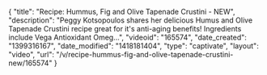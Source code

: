 {
    "title": "Recipe: Hummus, Fig and Olive Tapenade Crustini - NEW",
    "description": "Peggy Kotsopoulos shares her delicious Humus and Olive Tapenade Crustini recipe great for it's anti-aging benefits! Ingredients include Vega Antioxidant Omeg...",
    "videoid": "165574",
    "date_created": "1399316167",
    "date_modified": "1418181404",
    "type": "captivate",
    "layout": "video",
    "url": "\/v\/recipe-hummus-fig-and-olive-tapenade-crustini-new\/165574"
}